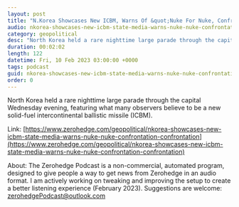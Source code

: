 ```yaml
---
layout: post
title: "N.Korea Showcases New ICBM, Warns Of &quot;Nuke For Nuke, Confrontation For Confrontation&quot;"
audio: nkorea-showcases-new-icbm-state-media-warns-nuke-nuke-confrontation-confrontation-0
category: geopolitical
desc: "North Korea held a rare nighttime large parade through the capital Wednesday evening, featuring what many observers believe to be a new solid-fuel intercontinental ballistic missile (ICBM). "
duration: 00:02:02
length: 122
datetime: Fri, 10 Feb 2023 03:00:00 +0000
tags: podcast
guid: nkorea-showcases-new-icbm-state-media-warns-nuke-nuke-confrontation-confrontation-0
order: 0
---
```

North Korea held a rare nighttime large parade through the capital Wednesday evening, featuring what many observers believe to be a new solid-fuel intercontinental ballistic missile (ICBM). 

Link: [https://www.zerohedge.com/geopolitical/nkorea-showcases-new-icbm-state-media-warns-nuke-nuke-confrontation-confrontation](https://www.zerohedge.com/geopolitical/nkorea-showcases-new-icbm-state-media-warns-nuke-nuke-confrontation-confrontation)

About: The Zerohedge Podcast is a non-commercial, automated program, designed to give people a way to get news from Zerohedge in an audio format.  I am actively working on tweaking and improving the setup to create a better listening experience (February 2023).  Suggestions are welcome: [zerohedgePodcast@outlook.com](mailto:zerohedgePodcast@outlook.com)